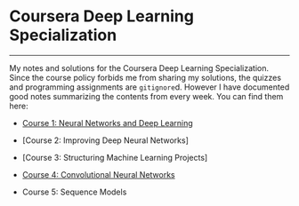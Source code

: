 # Coursera Deep Learning Specialization
---

My notes and solutions for the Coursera Deep Learning Specialization. Since the course policy forbids me from sharing my solutions, the quizzes and programming assignments are `gitignore`d. However I have documented good notes summarizing the contents from every week. You can find them here:

- [Course 1: Neural Networks and Deep Learning](./notes_courses_1_2_3.md)

- [Course 2: Improving Deep Neural Networks]

- [Course 3: Structuring Machine Learning Projects]

- [Course 4: Convolutional Neural Networks](./notes_course_4.md)

- Course 5: Sequence Models
